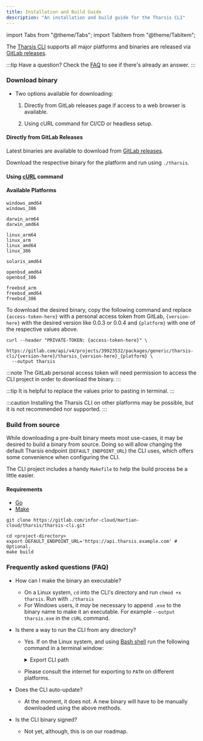 ```yaml
---
title: Installation and Build Guide
description: "An installation and build guide for the Tharsis CLI"
---
```


<!-- Import for Tabs used below -->

import Tabs from "@theme/Tabs";
import TabItem from "@theme/TabItem";

The [Tharsis CLI](https://gitlab.com/infor-cloud/martian-cloud/tharsis/tharsis-cli) supports all major platforms and binaries are released via [GitLab releases](https://gitlab.com/infor-cloud/martian-cloud/tharsis/tharsis-cli/-/releases).

:::tip Have a question?
Check the [FAQ](#frequently-asked-questions-faq) to see if there's already an answer.
:::

### Download binary

- Two options available for downloading:

  1. Directly from GitLab releases page if access to a web browser is available.

  2. Using cURL command for CI/CD or headless setup.

#### Directly from GitLab Releases

Latest binaries are available to download from [GitLab releases](https://gitlab.com/infor-cloud/martian-cloud/tharsis/tharsis-cli/-/releases).

Download the respective binary for the platform and run using `./tharsis`.

#### Using [cURL](https://en.wikipedia.org/wiki/CURL) command

<h4>Available Platforms</h4>
<Tabs groupId="operating-systems">
  <TabItem value="win" label="Windows">

    windows_amd64
    windows_386

  </TabItem>
  <TabItem value="mac" label="macOS">

    darwin_arm64
    darwin_amd64

  </TabItem>
  <TabItem value="linux" label="Linux">

    linux_arm64
    linux_arm
    linux_amd64
    linux_386

  </TabItem>
  <TabItem value="solaris" label="Oracle Solaris">

    solaris_amd64

  </TabItem>
  <TabItem value="open" label="OpenBSD">

    openbsd_amd64
    openbsd_386

  </TabItem>
  <TabItem value="free" label="FreeBSD">

    freebsd_arm
    freebsd_amd64
    freebsd_386

  </TabItem>
</Tabs>

To download the desired binary, copy the following command and replace `{access-token-here}` with a personal access token from GitLab, `{version-here}` with the desired version like 0.0.3 or 0.0.4 and `{platform}` with one of the respective values above.

```shell title="Copy the command and replace values"
curl --header "PRIVATE-TOKEN: {access-token-here}" \
  https://gitlab.com/api/v4/projects/39923532/packages/generic/tharsis-cli/{version-here}/tharsis_{version-here}_{platform} \
  --output tharsis
```

:::note
The GitLab personal access token will need permission to access the CLI project in order to download the binary.
:::

:::tip
It is helpful to replace the values prior to pasting in terminal.
:::

:::caution
Installing the Tharsis CLI on other platforms may be possible, but it is not recommended nor supported.
:::

### Build from source

While downloading a pre-built binary meets most use-cases, it may be desired to build a binary from source. Doing so will allow changing the default Tharsis endpoint (`DEFAULT_ENDPOINT_URL`) the CLI uses, which offers some convenience when configuring the CLI.

The CLI project includes a handy `Makefile` to help the build process be a little easier.

#### Requirements

- [Go](https://go.dev/doc/install)
- [Make](https://www.gnu.org/software/make/)

```shell title="Git clone the project to the local machine"
git clone https://gitlab.com/infor-cloud/martian-cloud/tharsis/tharsis-cli.git
```

```shell showLineNumbers title="Use make to compile a binary"
cd <project-directory>
export DEFAULT_ENDPOINT_URL='https://api.tharsis.example.com' # Optional.
make build
```

### Frequently asked questions (FAQ)

- How can I make the binary an executable?

  - On a Linux system, `cd` into the CLI's directory and run `chmod +x tharsis`. Run with `./tharsis`
  - For Windows users, it _may_ be necessary to append `.exe` to the binary name to make it an executable. For example `--output tharsis.exe` in the `cURL` command.

- Is there a way to run the CLI from any directory?

  - Yes. If on the Linux system, and using [Bash shell](<https://en.wikipedia.org/wiki/Bash_(Unix_shell)>) run the following command in a terminal window:

    <details><summary>Export CLI path</summary>

    ```bash
    echo "PATH=\$PATH:[binary path]" >> ~/.bashrc && source ~/.bashrc
    ```

    > Replace `[binary path]` with the full path to the CLI binary.

    </details>

  - Please consult the internet for exporting to `PATH` on different platforms.

- Does the CLI auto-update?

  - At the moment, it does not. A new binary will have to be manually downloaded using the above methods.

- Is the CLI binary signed?

  - Not yet, although, this is on our roadmap.
